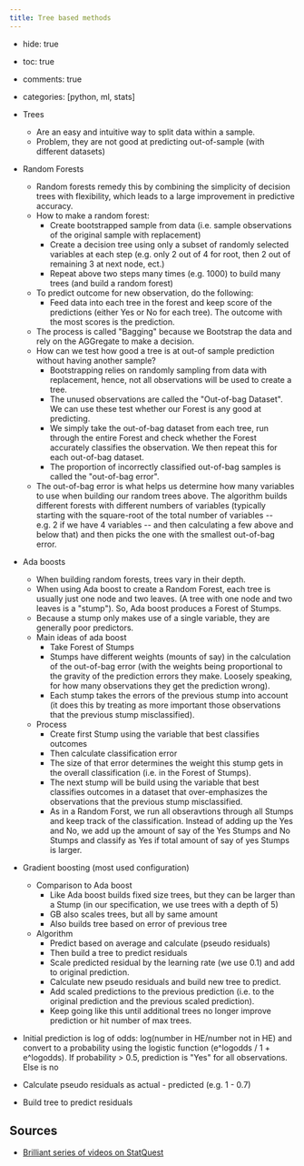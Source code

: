 ```yaml
---
title: Tree based methods
---
```


-   hide: true

-   toc: true

-   comments: true

-   categories: \[python, ml, stats\]

-   Trees

    -   Are an easy and intuitive way to split data within a sample. 
    -   Problem, they are not good at predicting out-of-sample (with different datasets)  

-   Random Forests 

    -   Random forests remedy this by combining the simplicity of decision trees with flexibility, which leads to a large improvement in predictive accuracy. 
    -   How to make a random forest: 
        -   Create bootstrapped sample from data (i.e. sample observations of the original sample with replacement) 
        -   Create a decision tree using only a subset of randomly selected variables at each step (e.g. only 2 out of 4 for root, then 2 out of remaining 3 at next node, ect.) 
        -   Repeat above two steps many times (e.g. 1000) to build many trees (and build a random forest) 
    -   To predict outcome for new observation, do the following: 
        -   Feed data into each tree in the forest and keep score of the predictions (either Yes or No for each tree). The outcome with the most scores is the prediction. 
    -   The process is called "Bagging" because we Bootstrap the data and rely on the AGGregate to make a decision. 
    -   How can we test how good a tree is at out-of sample prediction without having another sample? 
        -   Bootstrapping relies on randomly sampling from data with replacement, hence, not all observations will be used to create a tree. 
        -   The unused observations are called the "Out-of-bag Dataset". We can use these test whether our Forest is any good at predicting. 
        -   We simply take the out-of-bag dataset from each tree, run through the entire Forest and check whether the Forest accurately classifies the observation. We then repeat this for each out-of-bag dataset. 
        -   The proportion of incorrectly classified out-of-bag samples is called the "out-of-bag error". 
    -   The out-of-bag error is what helps us determine how many variables to use when building our random trees above. The algorithm builds different forests with different numbers of variables (typically starting with the square-root of the total number of variables -- e.g. 2 if we have 4 variables -- and then calculating a few above and below that) and then picks the one with the smallest out-of-bag error.  

-   Ada boosts 

    -   When building random forests, trees vary in their depth. 
    -   When using Ada boost to create a Random Forest, each tree is usually just one node and two leaves. (A tree with one node and two leaves is a "stump"). So, Ada boost produces a Forest of Stumps. 
    -   Because a stump only makes use of a single variable, they are generally poor predictors. 
    -   Main ideas of ada boost 
        -   Take Forest of Stumps 
        -   Stumps have different weights (mounts of say) in the calculation of the out-of-bag error (with the weights being proportional to the gravity of the prediction errors they make. Loosely speaking, for how many observations they get the prediction wrong).  
        -   Each stump takes the errors of the previous stump into account (it does this by treating as more important those observations that the previous stump misclassified).  
    -   Process 
        -   Create first Stump using the variable that best classifies outcomes 
        -   Then calculate classification error 
        -   The size of that error determines the weight this stump gets in the overall classification (i.e. in the Forest of Stumps). 
        -   The next stump will be build using the variable that best classifies outcomes in a dataset that over-emphasizes the observations that the previous stump misclassified. 
        -   As in a Random Forst, we run all obseravtions through all Stumps and keep track of the classification. Instead of adding up the Yes and No, we add up the amount of say of the Yes Stumps and No Stumps and classify as Yes if total amount of say of yes Stumps is larger. 

-   Gradient boosting (most used configuration) 

    -   Comparison to Ada boost 
        -   Like Ada boost builds fixed size trees, but they can be larger than a Stump (in our specification, we use trees with a depth of 5) 
        -   GB also scales trees, but all by same amount 
        -   Also builds tree based on error of previous tree 
    -   Algorithm 
        -   Predict based on average and calculate (pseudo residuals) 
        -   Then build a tree to predict residuals 
        -   Scale predicted residual by the learning rate (we use 0.1) and add to original prediction. 
        -   Calculate new pseudo residuals and build new tree to predict. 
        -   Add scaled predictions to the previous prediction (i.e. to the original prediction and the previous scaled prediction). 
        -   Keep going like this until additional trees no longer improve prediction or hit number of max trees. 

-   Initial prediction is log of odds: log(number in HE/number not in HE) and convert to a probability using the logistic function (e^logodds / 1 + e^logodds). If probability \> 0.5, prediction is "Yes" for all observations. Else is no 

-   Calculate pseudo residuals as actual - predicted (e.g. 1 - 0.7) 

-   Build tree to predict residuals

## Sources

-   [Brilliant series of videos on StatQuest](https://www.youtube.com/c/joshstarmer)
